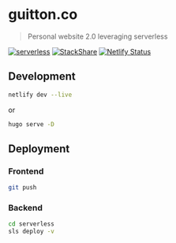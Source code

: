 # guitton.co

> Personal website 2.0 leveraging serverless

[![serverless](http://public.serverless.com/badges/v3.svg)](http://www.serverless.com)
[![StackShare](https://img.shields.io/badge/tech-stack-0690fa.svg?style=flat)](https://stackshare.io/louisguitton/guitton-co)
[![Netlify Status](https://api.netlify.com/api/v1/badges/f4b88da3-5ca0-4375-ba53-f53844d37d25/deploy-status)](https://app.netlify.com/sites/gracious-ardinghelli-343afa/deploys)

## Development

```bash
netlify dev --live
```

or

```bash
hugo serve -D
```

## Deployment

### Frontend

```bash
git push
```

### Backend

```bash
cd serverless
sls deploy -v
```
